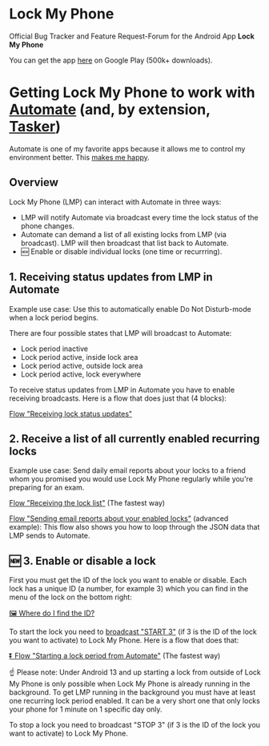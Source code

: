 # Lock My Phone
Official Bug Tracker and Feature Request-Forum for the Android App **Lock My Phone**

You can get the app [here](https://play.google.com/store/apps/details?id=tomka.lockmyphone) on Google Play (500k+ downloads).

# Getting Lock My Phone to work with [Automate](https://play.google.com/store/apps/details?id=com.llamalab.automate) (and, by extension, [Tasker](https://play.google.com/store/apps/details?id=net.dinglisch.android.taskerm))

Automate is one of my favorite apps because it allows me to control my environment better. This [makes me happy](https://www.joelonsoftware.com/2000/04/10/controlling-your-environment-makes-you-happy/).

## Overview

Lock My Phone (LMP) can interact with Automate in three ways:

* LMP will notify Automate via broadcast every time the lock status of the phone changes.
* Automate can demand a list of all existing locks from LMP (via broadcast). LMP will then broadcast that list back to Automate.
* 🆕 Enable or disable individual locks (one time or recurrring).

## 1. Receiving status updates from LMP in Automate

Example use case: Use this to automatically enable Do Not Disturb-mode when a lock period begins.

There are four possible states that LMP will broadcast to Automate:

- Lock period inactive
- Lock period active, inside lock area
- Lock period active, outside lock area
- Lock period active, lock everywhere

To receive status updates from LMP in Automate you have to enable receiving broadcasts. Here is a flow that does just that (4 blocks):

[Flow "Receiving lock status updates"](https://www.thomaskahn.de/lockmyphone/download.php?action=download&file=LMP_Receive_Status_Updates_for_Locks.flo)

## 2. Receive a list of all currently enabled recurring locks

Example use case: Send daily email reports about your locks to a friend whom you promised you would use Lock My Phone regularly while you're preparing for an exam.

[Flow "Receiving the lock list"](https://www.thomaskahn.de/lockmyphone/download.php?action=download&file=LMP_Get_list_of_all_enabled_locks.flo) (The fastest way)

[Flow "Sending email reports about your enabled locks"](https://www.thomaskahn.de/lockmyphone/download.php?action=download&file=LMP_Daily_E-Mail-Reports.flo) (advanced example): This flow also shows you how to loop through the JSON data that LMP sends to Automate.

## 🆕 3. Enable or disable a lock

First you must get the ID of the lock you want to enable or disable. Each lock has a unique ID (a number, for example 3) which you can find in the menu of the lock on the bottom right:

[🖼 Where do I find the ID?](https://e.pcloud.link/publink/show?code=XZVlc1Zvq8lHUxA6bLBzEgplzglc71fpgEk)

To start the lock you need to [broadcast "START 3"](https://e.pcloud.link/publink/show?code=XZ9lc1Z8EgIYgLGFJLo0K3wyVGYxfUpSXaV) (if 3 is the ID of the lock you want to activate) to Lock My Phone. Here is a flow that does that:

[⏬ Flow "Starting a lock period from Automate"]([https://www.thomaskahn.de/lockmyphone/download.php?action=download&file=LMP_Start_locks.flo](https://e.pcloud.link/publink/show?code=XZYlc1ZLhpE0FiYL5jwdvjprvvIT7mAAOnV)https://e.pcloud.link/publink/show?code=XZYlc1ZLhpE0FiYL5jwdvjprvvIT7mAAOnV) (The fastest way)

☝ Please note: Under Android 13 and up starting a lock from outside of Lock My Phone is only possible when Lock My Phone is already running in the background. To get LMP running in the background you must have at least one recurring lock period enabled. It can be a very short one that only locks your phone for 1 minute on 1 specific day only.

To stop a lock you need to broadcast "STOP 3" (if 3 is the ID of the lock you want to activate) to Lock My Phone.
